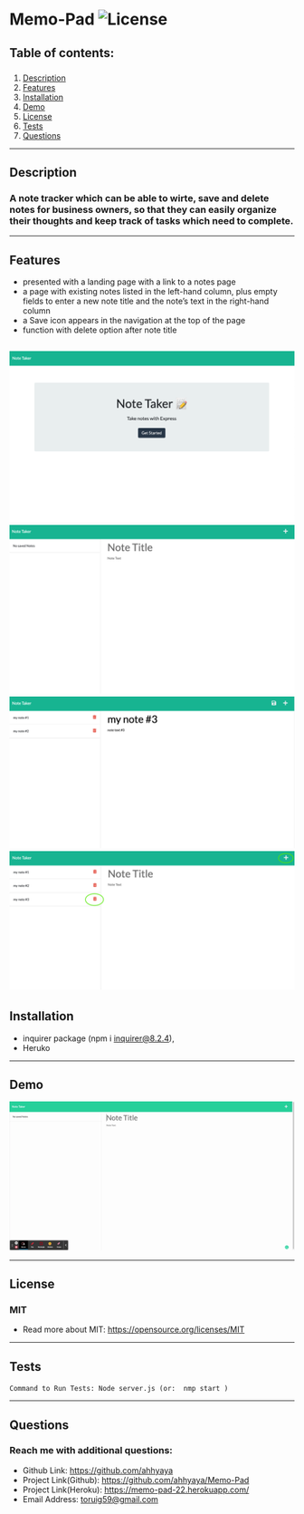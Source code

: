 # Memo-Pad ![License](https://img.shields.io/badge/license-MIT-green)

  ## Table of contents:
  ### 
  1. [Description](#description)
  2. [Features](#features)
3. [Installation](#installation)
4. [Demo](#demo)
5. [License](#license)
6. [Tests](#tests)
7. [Questions](#questions)

  ---

  ## Description 
  ### A note tracker which can be able to wirte, save and delete notes for business owners, so that they can easily organize their thoughts and keep track of tasks which need to complete.
  ---
  ## Features

   * presented with a landing page with a link to a notes page
   * a page with existing notes listed in the left-hand column, plus empty fields to enter a new note title and the note’s text in the right-hand column
   * a Save icon appears in the navigation at the top of the page
   * function with delete option after note title
   
   ![feature1](./Assets/1.png)
   ![feature1](./Assets/2.png)
   ![feature1](./Assets/3.png)
   ![feature1](./Assets/4.png)
  ---
  ## Installation
   * inquirer package (npm i inquirer@8.2.4), 
   * Heruko

  ---

  ## Demo

  ![example gif](./Assets/Memo-Pad.gif)

  ---

  ## License
  ### MIT
  * Read more about MIT: https://opensource.org/licenses/MIT 

  ---

  ## Tests 
    Command to Run Tests: Node server.js (or:  nmp start )
  ---
  
  ## Questions
  ### Reach me with additional questions:
  * Github Link: https://github.com/ahhyaya
  * Project Link(Github): https://github.com/ahhyaya/Memo-Pad
  * Project Link(Heroku): https://memo-pad-22.herokuapp.com/
  * Email Address: toruig59@gmail.com